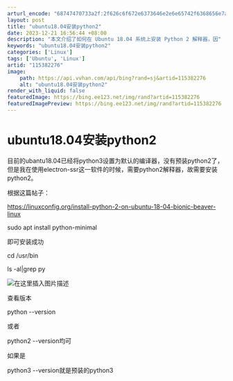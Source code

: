 ```yaml
---
arturl_encode: "68747470733a2f:2f626c6f672e6373646e2e6e65742f6368656e7a7a3434342f:61727469636c652f64657461696c732f313135333832323736"
layout: post
title: "ubuntu18.04安装python2"
date: 2023-12-21 16:56:44 +08:00
description: "本文介绍了如何在 Ubuntu 18.04 系统上安装 Python 2 解释器，因"
keywords: "ubuntu18.04安装python2"
categories: ['Linux']
tags: ['Ubuntu', 'Linux']
artid: "115382276"
image:
    path: https://api.vvhan.com/api/bing?rand=sj&artid=115382276
    alt: "ubuntu18.04安装python2"
render_with_liquid: false
featuredImage: https://bing.ee123.net/img/rand?artid=115382276
featuredImagePreview: https://bing.ee123.net/img/rand?artid=115382276
---
```


# ubuntu18.04安装python2

目前的ubantu18.04已经将python3设置为默认的编译器，没有预装python2了，但是我在使用electron-ssr这一软件的时候，需要python2解释器，故需要安装python2。

根据这篇帖子：
  
<https://linuxconfig.org/install-python-2-on-ubuntu-18-04-bionic-beaver-linux>

sudo apt install python-minimal

即可安装成功

cd /usr/bin

ls -al|grep py
  
![在这里插入图片描述](https://i-blog.csdnimg.cn/blog_migrate/dcfb236b69cace20e551f57fac5302b8.png)
  
查看版本

python --version
  
或者
  
python2 --version均可

如果是

python3 --version就是预装的python3